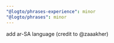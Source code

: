 ```yaml
---
"@logto/phrases-experience": minor
"@logto/phrases": minor
---
```


add ar-SA language (credit to @zaaakher)
